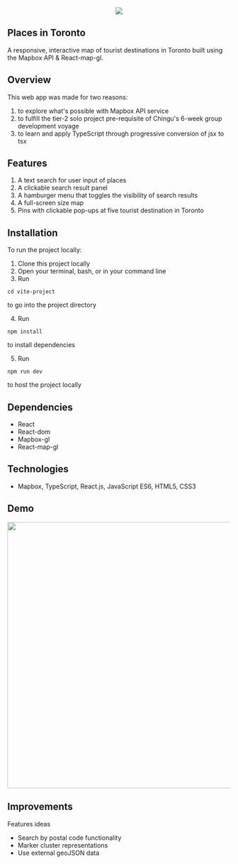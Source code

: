 
<div align="center">
<img src="../vite-project/images/logo.gif">
</div>

## Places in Toronto 
A responsive, interactive map of tourist destinations in Toronto built using the Mapbox API & React-map-gl.


## Overview 
This web app was made for two reasons:
1. to explore what's possible with Mapbox API service
2. to fulfill the tier-2 solo project pre-requisite of Chingu's 6-week group development voyage
3. to learn and apply TypeScript through progressive conversion of jsx to tsx   

## Features
1. A text search for user input of places 
2. A clickable search result panel
3. A hamburger menu that toggles the visibility of search results
4. A full-screen size map
5. Pins with clickable pop-ups at five tourist destination in Toronto    


## Installation
To run the project locally: 

1. Clone this project locally
2. Open your terminal, bash, or in your command line
3. Run 
```
cd vite-project
```
to go into the project directory

4. Run 
```
npm install
```
to install dependencies

5. Run
```
npm run dev
```
to host the project locally

## Dependencies
- React
- React-dom
- Mapbox-gl
- React-map-gl

## Technologies
- Mapbox, TypeScript, React.js, JavaScript ES6, HTML5, CSS3

## Demo
<div  align="center">
<img src="../vite-project/images/demo.gif" height=600px>
</div>
 
## Improvements
Features ideas
- Search by postal code functionality 
- Marker cluster representations
- Use external geoJSON data
 

